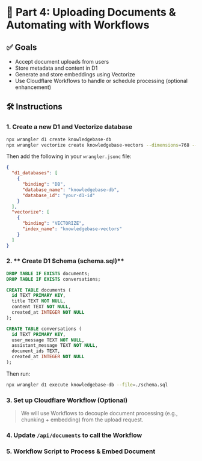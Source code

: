 # 📄 Part 4: Uploading Documents & Automating with Workflows

## ✅ Goals

- Accept document uploads from users
- Store metadata and content in D1
- Generate and store embeddings using Vectorize
- Use Cloudflare Workflows to handle or schedule processing (optional enhancement)

## 🛠️ Instructions

### 1. **Create a new D1 and Vectorize database**

```bash
npx wrangler d1 create knowledgebase-db
npx wrangler vectorize create knowledgebase-vectors --dimensions=768 --metric=cosine
```

Then add the following in your `wrangler.jsonc` file:

```json
{
  "d1_databases": [
    {
      "binding": "DB",
      "database_name": "knowledgebase-db",
      "database_id": "your-d1-id"
    }
  ],
  "vectorize": [
    {
      "binding": "VECTORIZE",
      "index_name": "knowledgebase-vectors"
    }
  ]
}
```

### 2. ** Create D1 Schema (schema.sql)**

```sql
DROP TABLE IF EXISTS documents;
DROP TABLE IF EXISTS conversations;

CREATE TABLE documents (
  id TEXT PRIMARY KEY,
  title TEXT NOT NULL,
  content TEXT NOT NULL,
  created_at INTEGER NOT NULL
);

CREATE TABLE conversations (
  id TEXT PRIMARY KEY,
  user_message TEXT NOT NULL,
  assistant_message TEXT NOT NULL,
  document_ids TEXT,
  created_at INTEGER NOT NULL
);
```

Then run:

```bash
npx wrangler d1 execute knowledgebase-db --file=./schema.sql
```

### 3. **Set up Cloudflare Workflow (Optional)**

> We will use Workflows to decouple document processing (e.g., chunking + embedding) from the upload request.

### 4. **Update `/api/documents` to call the Workflow**

### 5. **Workflow Script to Process & Embed Document**
